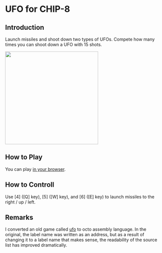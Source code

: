 # UFO for CHIP-8

## Introduction

Launch missiles and shoot down two types of UFOs. 
Compete how many times you can shoot down a UFO with 15 shots. 

<img src="https://github.com/jay-kumogata/Nostalgia/raw/main/octo/screenshots/ufo02.png" width="300">

## How to Play

You can play [in your browser](https://johnearnest.github.io/Octo/index.html?key=RoehWpc2).

## How to Controll

Use [4] ([Q] key), [5] ([W] key), and [6] ([E] key) to launch missiles to the right / up / left. 

## Remarks

I converted an old game called [ufo](https://github.com/badlogic/chip8/blob/master/roms/sources/UFO.SRC) to octo assembly language.
In the original, the label name was written as an address, but as a result of changing it to a label name that makes sense, 
the readability of the source list has improved dramatically.
